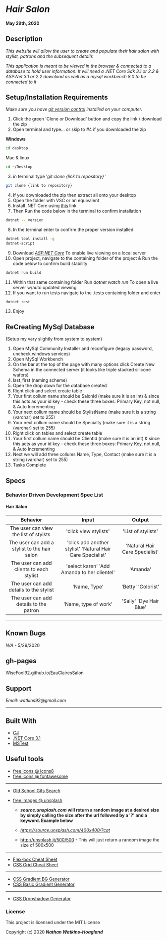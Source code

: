 # _Hair Salon_

#### May 29th, 2020

## Description

_This website will allow the user to create and populate their hair salon with stylist, patrons and the subsequent details_

_This application is meant to be viewed in the browser & connected to a database to hold user information. It will need a .NET Core Sdk 3.1 or 2.2 & ASP.Net 3.1 or 2.2 download as well as a mysql workbench 8.0 to be connected to it_

## Setup/Installation Requirements

_Make sure you have [git version control](https://git-scm.com/downloads) installed on your computer._

1. Click the green 'Clone or Download' button and copy the link / download the zip
2. Open terminal and type... or skip to #4 if you downloaded the zip

**Windows**

```sh
cd desktop
```

Mac & linux

```sh
cd ~/Desktop
```

3.  in terminal type '_git clone {link to repository}_ '

```sh
git clone {link to repository}
```
4. If you downloaded the zip then extract all onto your desktop
5. Open the folder with VSC or an equivalent
6. Install .NET Core using <a href="https://docs.microsoft.com/en-us/dotnet/core/install/runtime?pivots=os-windows">this</a> link
7. Then Run the code below in the terminal to confirm installation
```sh
dotnet -- version
```  
8. In the terminal enter to confirm the proper version installed 
```sh
dotnet tool install -g 
dotnet-script
```
9. Download _[ASP.NET Core](https://dotnet.microsoft.com/download)_ To enable live viewing on a local server
10. Open project, navigate to the containing folder of the project & Run the code below to confirm build stability
```sh
dotnet run build 
```
11. Within that same containing folder Run _dotnet watch run_ To open a live server w/auto updated viewing
12. If you want to run tests navigate to the .tests containing folder and enter
```sh
dotnet test
```
13. Enjoy

## ReCreating MySql Database 
(Setup my vary slightly from system to system)

1. Open MySql Community Installer and reconfigure (legacy password, uncheck windows services)
2. Open MySql Workbench
3. On the bar at the top of the page with many options click Create New Schema in the connected server (it looks like triple stacked silicone wafers)
4. last_first (naming scheme)
5. Open the drop down for the database created
6. Right click and select create table
7. Your first collum name should be SalonId (make sure it is an int) & since this acts as your id key - check these three boxes: Primary Key, not null, & Auto Incrementing
8. Your next collum name should be StylistName (make sure it is a string (varchar) set to 255)
9. Your next collum name should be Specialty (make sure it is a string (varchar) set to 255)
10. Right click on tables and select create table
11. Your first collum name should be ClientId (make sure it is an int) & since this acts as your id key - check these three boxes: Primary Key, not null, & Auto Incrementing 
12. Next we will add three collums Name, Type, Contact (make sure it is a string (varchar) set to 255)
13. Tasks Complete

## Specs

### Behavior Driven Development Spec List
#### Hair Salon
|                          Behavior                          | Input  | Output  |
| :--------------------------------------------------------: | :----: | :-----: |
| The user can view the list of styists | 'click view stylists' | 'List of stylists' |
| The user can add a stylist to the hair salon | 'click add another stylist' 'Natural Hair Care Specialist' | 'Natural Hair Care Specialist' |
| The user can add clients to each stylist | 'select karen' 'Add Amanda to her clientel' | 'Amanda' |
| The user can add details to the stylist | 'Name, Type' | 'Betty' 'Colorist' |
| The user can add details to the patron | 'Name, type of work' | 'Sally' 'Dye Hair Blue' |

---
## Known Bugs

_N/A_ - 5/29/2020

## gh-pages

WiseFool92.github.io/EauClairesSalon

## Support

_Email: watkins92@gmail.com_

---
## Built With

- [C#](https://docs.microsoft.com/en-us/dotnet/csharp/)
- [.NET Core 3.1](https://dotnet.microsoft.com/download/dotnet-core/3.1)
- [MSTest](https://docs.microsoft.com/en-us/dotnet/core/testing/unit-testing-with-mstest)

## Useful tools

- [free icons @ icons8](https://icons8.com/)
- [free icons @ fontawesome](https://fontawesome.com/)

---

- [Old School Gifs Search](https://gifcities.org/)
- [free images @ unsplash](https://unsplash.com/)

  - **_source.unsplash.com_ will return a random image at a desired size by simply calling the size after the url followed by a '?' and a keyword. Example below**

  - _https://source.unsplash.com/400x400/?cat_
  - http://unsplash.it/500/500 - This will just return a random image the size of 500x500

---

- [Flex-box Cheat Sheet](http://yoksel.github.io/flex-cheatsheet/)
- [CSS Grid Cheat Sheet](http://grid.malven.co/)

---

- [CSS Gradient BG Generator](https://mycolor.space/gradient)
- [CSS Basic Gradient Generator](https://cssgradient.io/)

---

- [CSS Dropshadow Generator](https://cssgenerator.org/box-shadow-css-generator.html)

### License

This project is licensed under the MIT License

Copyright (c) 2020 **_Nathan Watkins-Hoagland_**
